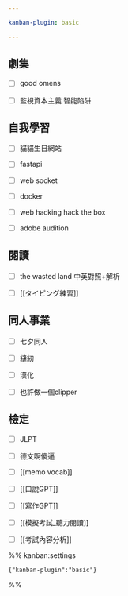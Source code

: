 ```yaml
---

kanban-plugin: basic

---
```


## 劇集

- [ ] good omens
- [ ] 監視資本主義 智能陷阱


## 自我學習

- [ ] 貓貓生日網站
- [ ] fastapi
- [ ] web socket
- [ ] docker
- [ ] web hacking hack the box
- [ ] adobe audition


## 閱讀

- [ ] the wasted land 中英對照+解析
- [ ] [[タイピング練習]]


## 同人事業

- [ ] 七夕同人
- [ ] 縫紉
- [ ] 漢化
- [ ] 也許做一個clipper


## 檢定

- [ ] JLPT
- [ ] 德文啊傻逼
- [ ] [[memo vocab]]
- [ ] [[口說GPT]]
- [ ] [[寫作GPT]]
- [ ] [[模擬考試_聽力閱讀]]
- [ ] [[考試內容分析]]




%% kanban:settings
```
{"kanban-plugin":"basic"}
```
%%
